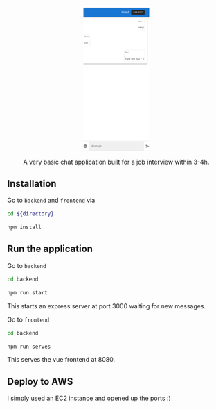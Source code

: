 

<p align="center" >
  <img src="assets/chat.PNG" width="30%">
</p>


<p align="center">
    A very basic chat application built for a job interview within 3-4h.
</p>

## Installation 

Go to `backend` and `frontend` via
```bash
cd ${directory}
```
```bash
npm install
```

## Run the application 
Go to `backend` 
```bash
cd backend
```

```bash
npm run start
```

This starts an express server at port 3000 waiting for new messages.

Go to `frontend` 
```bash
cd backend
```

```bash
npm run serves
```
This serves the vue frontend at 8080. 


## Deploy to AWS
I simply used an EC2 instance and opened up the ports :) 